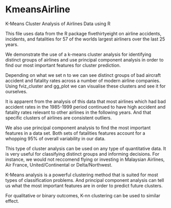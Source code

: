 # KmeansAirline
K-Means Cluster Analysis of Airlines Data using R


This file uses data from the R package fivethirtyeight on airline accidents, incidents, and fatalities for 57 of the worlds largest airliners over the last 25 years.

We demonstrate the use of a k-means cluster analysis for identifying distinct groups of airlines and use principal component analysis
in order to find our most important features for cluster prediction.

Depending on what we set n to we can see distinct groups of bad aircraft accident and fatality rates across a number of
modern airline companies. Using fviz_cluster and gg_plot we can visualise these clusters and see it for ourselves.

It is apparent from the analysis of this data that most airlines which had bad accident rates in the 1985-1999 period
continued to have high accident and fatality rates relevant to other airlines in the following years. And that
specific clusters of airlines are consistent outliers.

We also use principal component analysis to find the most important features in a data set. Both sets of fatalities features account for a whopping 95% of overall variability in our data.

This type of cluster analysis can be used on any type of quantitative data. It is very useful for classifying distinct groups
and informing decisions. For instance, we would not reccomend flying or investing in Malaysian Airlines, Air France, United/Continental
or Delta/Northwest.

K-Means analysis is a powerful clustering method that is suited for most types of classification problems. And principal component
analysis can tell us what the most important features are in order to predict future clusters.

For qualitative or binary outcomes, K-nn clustering can be used to similar effect.
